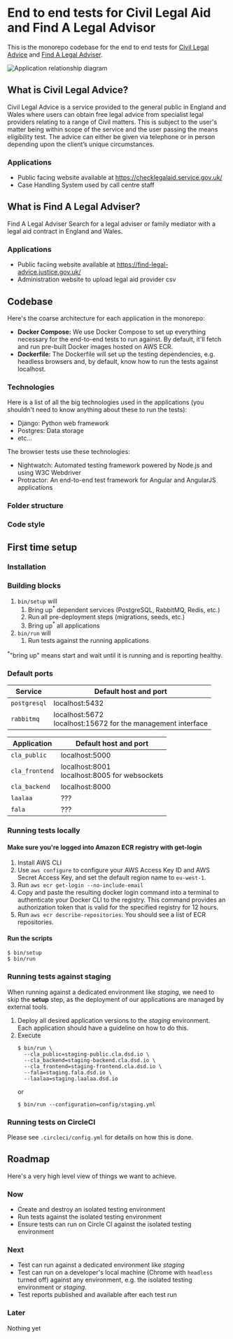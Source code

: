 # End to end tests for Civil Legal Aid and Find A Legal Advisor

This is the monorepo codebase for the end to end tests for [Civil Legal Advice](https://checklegalaid.service.gov.uk/) and [Find A Legal Adviser](https://find-legal-advice.justice.gov.uk/).

![Application relationship diagram](https://www.lucidchart.com/publicSegments/view/2ae20038-503d-4899-8c04-e21378678b95/image.png)

## What is Civil Legal Advice?

Civil Legal Advice is a service provided to the general public in England and Wales where users can obtain free legal advice from specialist legal providers relating to a range of Civil matters. This is subject to the user's matter being within scope of the service and the user passing the means eligibility test. The advice can either be given via telephone or in person depending upon the client’s unique circumstances.

### Applications

- Public facing website available at https://checklegalaid.service.gov.uk/
- Case Handling System used by call centre staff

## What is Find A Legal Adviser?

Find A Legal Adviser Search for a legal adviser or family mediator with a legal aid contract in England and Wales.

### Applications

- Public faciing website available at https://find-legal-advice.justice.gov.uk/
- Administration website to upload legal aid provider csv

## Codebase

Here's the coarse architecture for each application in the monorepo:

- **Docker Compose:** We use Docker Compose to set up everything necessary for the end-to-end tests to run against. By default, it'll fetch and run pre-built Docker images hosted on AWS ECR. 
- **Dockerfile:** The Dockerfile will set up the testing dependencies, e.g. headless browsers and, by default, know how to run the tests against localhost.

### Technologies

Here is a list of all the big technologies used in the applications (you shouldn't need to know anything about these to run the tests):

- Django: Python web framework
- Postgres: Data storage
- etc...

The browser tests use these technologies:

- Nightwatch: Automated testing framework powered by Node.js and using W3C Webdriver
- Protractor: An end-to-end test framework for Angular and AngularJS applications

### Folder structure

### Code style

## First time setup

### Installation

### Building blocks

1. `bin/setup` will
    1. Bring up<sup>*</sup> dependent services (PostgreSQL, RabbitMQ, Redis, etc.)
    1. Run all pre-deployment steps (migrations, seeds, etc.)
    1. Bring up<sup>*</sup> all applications
1. `bin/run` will
    1. Run tests against the running applications

<sup>*</sup>"bring up" means start and wait until it is running and is reporting healthy.

### Default ports

| Service | Default host and port |
|---|---|
| `postgresql` | localhost:5432 |
| `rabbitmq` | localhost:5672<br/>localhost:15672 for the management interface|

| Application | Default host and port |
|---|---|
| `cla_public` | localhost:5000 |
| `cla_frontend` | localhost:8001<br/>localhost:8005 for websockets |
| `cla_backend` | localhost:8000 |
| `laalaa` | ??? |
| `fala` | ??? |

### Running tests locally

#### Make sure you're logged into Amazon ECR registry with get-login

1. Install AWS CLI
1. Use `aws configure` to configure your AWS Access Key ID and AWS Secret Access Key, and set the default region name to `eu-west-1`.
1. Run `aws ecr get-login --no-include-email`
1. Copy and paste the resulting docker login command into a terminal to authenticate your Docker CLI to the registry. This command provides an authorization token that is valid for the specified registry for 12 hours.
1. Run `aws ecr describe-repositories`. You should see a list of ECR repositories.

#### Run the scripts

```
$ bin/setup
$ bin/run
```

### Running tests against staging

When running against a dedicated environment like _staging_, we need to skip the **setup** step, as the
deployment of our applications are managed by external tools.

1. Deploy all desired application versions to the _staging_ environment.  
   Each application should have a guideline on how to do this.
1. Execute
    ```
    $ bin/run \
      --cla_public=staging-public.cla.dsd.io \
      --cla_backend=staging-backend.cla.dsd.io \
      --cla_frontend=staging-frontend.cla.dsd.io \
      --fala=staging.fala.dsd.io \
      --laalaa=staging.laalaa.dsd.io
    ```
    or
    ```
    $ bin/run --configuration=config/staging.yml
    ```

### Running tests on CircleCI

Please see `.circleci/config.yml` for details on how this is done.

## Roadmap
Here's a very high level view of things we want to achieve.

### Now
- Create and destroy an isolated testing environment
- Run tests against the isolated testing environment
- Ensure tests can run on Circle CI against the isolated testing environment

### Next
- Test can run against a dedicated environment like _staging_
- Test can run on a developer's local machine (Chrome with `headless` turned off) against any environment, e.g. the isolated testing environment or _staging_.
- Test reports published and available after each test run

### Later
Nothing yet
